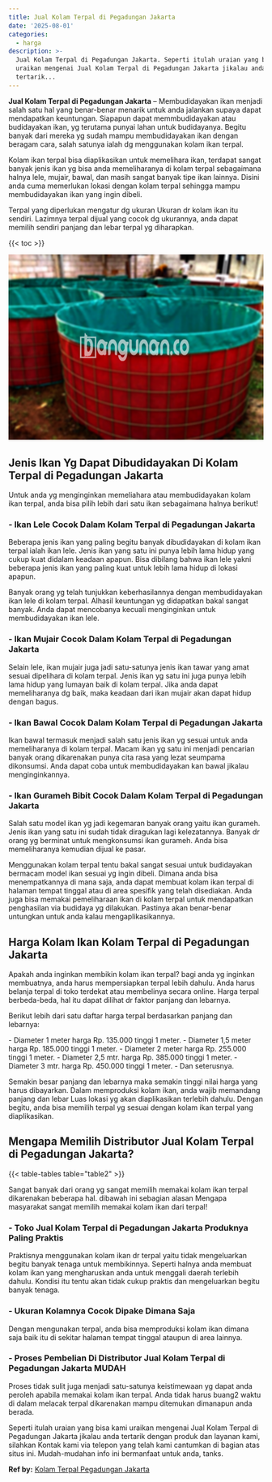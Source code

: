 ```yaml
---
title: Jual Kolam Terpal di Pegadungan Jakarta
date: '2025-08-01'
categories:
  - harga
description: >-
  Jual Kolam Terpal di Pegadungan Jakarta. Seperti itulah uraian yang bisa kami
  uraikan mengenai Jual Kolam Terpal di Pegadungan Jakarta jikalau anda
  tertarik...
---
```


**Jual Kolam Terpal di Pegadungan Jakarta** – Membudidayakan ikan menjadi salah satu hal yang benar-benar menarik untuk anda jalankan supaya dapat mendapatkan keuntungan. Siapapun dapat memmbudidayakan atau budidayakan ikan, yg terutama punyai lahan untuk budidayanya. Begitu banyak dari mereka yg sudah mampu membudidayakan ikan dengan beragam cara, salah satunya ialah dg menggunakan kolam ikan terpal.

Kolam ikan terpal bisa diaplikasikan untuk memelihara ikan, terdapat sangat banyak jenis ikan yg bisa anda memeliharanya di kolam terpal sebagaimana halnya lele, mujair, bawal, dan masih sangat banyak tipe ikan lainnya. Disini anda cuma memerlukan lokasi dengan kolam terpal sehingga mampu membudidayakan ikan yang ingin dibeli.

Terpal yang diperlukan mengatur dg ukuran Ukuran dr kolam ikan itu sendiri. Lazimnya terpal dijual yang cocok dg ukurannya, anda dapat memilih sendiri panjang dan lebar terpal yg diharapkan.

{{< toc >}}

![Jual Kolam Terpal di Pegadungan Jakarta](/images/jual-kolam-terpal-41.png)

## Jenis Ikan Yg Dapat Dibudidayakan Di Kolam Terpal di Pegadungan Jakarta

Untuk anda yg menginginkan memeliahara atau membudidayakan kolam ikan terpal, anda bisa pilih lebih dari satu ikan sebagaimana halnya berikut!

### \- Ikan Lele Cocok Dalam Kolam Terpal di Pegadungan Jakarta

Beberapa jenis ikan yang paling begitu banyak dibudidayakan di kolam ikan terpal ialah ikan lele. Jenis ikan yang satu ini punya lebih lama hidup yang cukup kuat didalam keadaan apapun. Bisa dibilang bahwa ikan lele yakni beberapa jenis ikan yang paling kuat untuk lebih lama hidup di lokasi apapun.

Banyak orang yg telah tunjukkan keberhasilannya dengan membudidayakan ikan lele di kolam terpal. Alhasil keuntungan yg didapatkan bakal sangat banyak. Anda dapat mencobanya kecuali menginginkan untuk membudidayakan ikan lele.

### \- Ikan Mujair Cocok Dalam Kolam Terpal di Pegadungan Jakarta

Selain lele, ikan mujair juga jadi satu-satunya jenis ikan tawar yang amat sesuai dipelihara di kolam terpal. Jenis ikan yg satu ini juga punya lebih lama hidup yang lumayan baik di kolam terpal. Jika anda dapat memeliharanya dg baik, maka keadaan dari ikan mujair akan dapat hidup dengan bagus.

### \- Ikan Bawal Cocok Dalam Kolam Terpal di Pegadungan Jakarta

Ikan bawal termasuk menjadi salah satu jenis ikan yg sesuai untuk anda memeliharanya di kolam terpal. Macam ikan yg satu ini menjadi pencarian banyak orang dikarenakan punya cita rasa yang lezat seumpama dikonsumsi. Anda dapat coba untuk membudidayakan kan bawal jikalau menginginkannya.

### \- Ikan Gurameh Bibit Cocok Dalam Kolam Terpal di Pegadungan Jakarta

Salah satu model ikan yg jadi kegemaran banyak orang yaitu ikan gurameh. Jenis ikan yang satu ini sudah tidak diragukan lagi kelezatannya. Banyak dr orang yg berminat untuk mengkonsumsi ikan gurameh. Anda bisa memeliharanya kemudian dijual ke pasar.

Menggunakan kolam terpal tentu bakal sangat sesuai untuk budidayakan bermacam model ikan sesuai yg ingin dibeli. Dimana anda bisa menempatkannya di mana saja, anda dapat membuat kolam ikan terpal di halaman tempat tinggal atau di area spesifik yang telah disediakan. Anda juga bisa memakai pemeliharaan ikan di kolam terpal untuk mendapatkan penghasilan via budidaya yg dilakukan. Pastinya akan benar-benar untungkan untuk anda kalau mengaplikasikannya.

## Harga Kolam Ikan Kolam Terpal di Pegadungan Jakarta

Apakah anda inginkan membikin kolam ikan terpal? bagi anda yg inginkan membuatnya, anda harus mempersiapkan terpal lebih dahulu. Anda harus belanja terpal di toko terdekat atau membelinya secara online. Harga terpal berbeda-beda, hal itu dapat dilihat dr faktor panjang dan lebarnya.

Berikut lebih dari satu daftar harga terpal berdasarkan panjang dan lebarnya:

\- Diameter 1 meter harga Rp. 135.000 tinggi 1 meter. - Diameter 1,5 meter harga Rp. 185.000 tinggi 1 meter. - Diameter 2 meter harga Rp. 255.000 tinggi 1 meter. - Diameter 2,5 mtr. harga Rp. 385.000 tinggi 1 meter. - Diameter 3 mtr. harga Rp. 450.000 tinggi 1 meter. - Dan seterusnya.

Semakin besar panjang dan lebarnya maka semakin tinggi nilai harga yang harus dibayarkan. Dalam memproduksi kolam ikan, anda wajib memandang panjang dan lebar Luas lokasi yg akan diaplikasikan terlebih dahulu. Dengan begitu, anda bisa memilih terpal yg sesuai dengan kolam ikan terpal yang diaplikasikan.

## Mengapa Memilih Distributor Jual Kolam Terpal di Pegadungan Jakarta?

{{< table-tables table="table2" >}}

Sangat banyak dari orang yg sangat memilih memakai kolam ikan terpal dikarenakan beberapa hal. dibawah ini sebagian alasan Mengapa masyarakat sangat memilih memakai kolam ikan dari terpal!

### \- Toko Jual Kolam Terpal di Pegadungan Jakarta Produknya Paling Praktis

Praktisnya menggunakan kolam ikan dr terpal yaitu tidak mengeluarkan begitu banyak tenaga untuk membikinnya. Seperti halnya anda membuat kolam ikan yang mengharuskan anda untuk menggali daerah terlebih dahulu. Kondisi itu tentu akan tidak cukup praktis dan mengeluarkan begitu banyak tenaga.

### \- Ukuran Kolamnya Cocok Dipake Dimana Saja

Dengan mengunakan terpal, anda bisa memproduksi kolam ikan dimana saja baik itu di sekitar halaman tempat tinggal ataupun di area lainnya.

### \- Proses Pembelian Di Distributor Jual Kolam Terpal di Pegadungan Jakarta MUDAH

Proses tidak sulit juga menjadi satu-satunya keistimewaan yg dapat anda peroleh apabila memakai kolam ikan terpal. Anda tidak harus buang2 waktu di dalam melacak terpal dikarenakan mampu ditemukan dimanapun anda berada.

Seperti itulah uraian yang bisa kami uraikan mengenai Jual Kolam Terpal di Pegadungan Jakarta jikalau anda tertarik dengan produk dan layanan kami, silahkan Kontak kami via telepon yang telah kami cantumkan di bagian atas situs ini. Mudah-mudahan info ini bermanfaat untuk anda, tanks.

**Ref by:** [Kolam Terpal Pegadungan Jakarta](https://id.wikipedia.org/wiki/Kolam)

